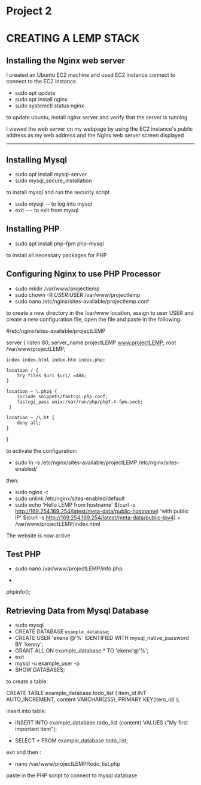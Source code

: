 # Project 2



# CREATING A LEMP STACK

## Installing the Nginx web server

I created an Ubuntu EC2 machine and used EC2 instance connect to connect to the EC2 instance.


* sudo apt update
* sudo apt install nginx
* sudo systemctl status nginx

to update ubuntu, install nginx server and verify that the server is running

I viewed the web server on my webpage by using the EC2 instance's public address as my web address and the Nginx web server screen displayed 
___

## Installing Mysql

* sudo apt install mysql-server
* sudo mysql_secure_installation

to install mysql and run the security script

* sudo mysql -- to log into mysql
* exit --- to exit from mysql

## Installing PHP

* sudo apt install php-fpm php-mysql

to install all necessary packages for PHP


## Configuring Nginx to use PHP Processor

* sudo mkdir /var/www/projectlemp
* sudo chown -R $USER:$USER /var/www/projectlemp
* sudo nano /etc/nginx/sites-available/projectlemp.conf

to create a new directory in the /var/www location, assign to user USER and create a new configuration file, open the file and paste in the following:

#/etc/nginx/sites-available/projectLEMP

server {
    listen 80;
    server_name projectLEMP www.projectLEMP;
    root /var/www/projectLEMP;

    index index.html index.htm index.php;

    location / {
        try_files $uri $uri/ =404;
    }

    location ~ \.php$ {
        include snippets/fastcgi-php.conf;
        fastcgi_pass unix:/var/run/php/php7.4-fpm.sock;
     }

    location ~ /\.ht {
        deny all;
    }

}

to activate the configuration:
* sudo ln -s /etc/nginx/sites-available/projectLEMP /etc/nginx/sites-enabled/

then: 
* sudo nginx -t
* sudo unlink /etc/nginx/sites-enabled/default
* sudo echo 'Hello LEMP from hostname' $(curl -s http://169.254.169.254/latest/meta-data/public-hostname) 'with public IP' $(curl -s http://169.254.169.254/latest/meta-data/public-ipv4) > /var/www/projectLEMP/index.html

The website is now active

## Test PHP

* sudo nano /var/www/projectLEMP/info.php
 
* <?php
phpinfo();


## Retrieving Data from Mysql Database

* sudo mysql
* CREATE DATABASE `example_database`;
* CREATE USER 'ekene'@'%' IDENTIFIED WITH mysql_native_password BY 'kenny';
* GRANT ALL ON example_database.* TO 'ekene'@'%';
* exit
* mysql -u example_user -p
* SHOW DATABASES;

to create a table:

CREATE TABLE example_database.todo_list (
item_id INT AUTO_INCREMENT,
content VARCHAR(255),
PRIMARY KEY(item_id)
);

insert into table:
* INSERT INTO example_database.todo_list (content) VALUES ("My first important item");

* SELECT * FROM example_database.todo_list;

exit and then :

* nano /var/www/projectLEMP/todo_list.php

paste in the PHP script to connect to mysql database







